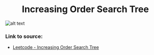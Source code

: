 <h1 align="center">Increasing Order Search Tree</h1>

![alt text](https://images2.imgbox.com/8e/61/1FBjHHiG_o.png?raw=true)

### Link to source: 
- <a href="https://leetcode.com/problems/increasing-order-search-tree/">Leetcode - Increasing Order Search Tree</a>

